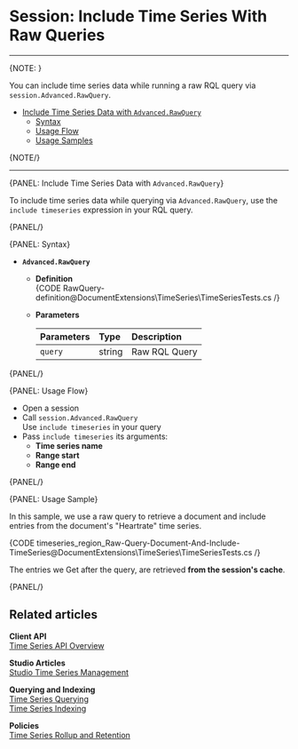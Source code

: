 ﻿# Session: Include Time Series With Raw Queries

---

{NOTE: }

You can include time series data while running a raw RQL query 
via `session.Advanced.RawQuery`.  

* [Include Time Series Data with `Advanced.RawQuery`](../../../../../document-extensions/timeseries/client-api/session/include/with-raw-queries#include-time-series-data-with-advanced.rawquery)  
   * [Syntax](../../../../../document-extensions/timeseries/client-api/session/include/with-raw-queries#syntax)  
   * [Usage Flow](../../../../../document-extensions/timeseries/client-api/session/include/with-raw-queries#usage-flow)  
   * [Usage Samples](../../../../../document-extensions/timeseries/client-api/session/include/with-raw-queries#usage-sample)  

{NOTE/}

---

{PANEL: Include Time Series Data with `Advanced.RawQuery`}

To include time series data while querying via `Advanced.RawQuery`, 
use the `include timeseries` expression in your RQL query.  

{PANEL/}

{PANEL: Syntax}

* **`Advanced.RawQuery`**  
   * **Definition**  
      {CODE RawQuery-definition@DocumentExtensions\TimeSeries\TimeSeriesTests.cs /}

   * **Parameters**  

        | Parameters | Type | Description |
        |:-------------|:-------------|:-------------|
        | `query` | string | Raw RQL Query |

{PANEL/}

{PANEL: Usage Flow}

* Open a session  
* Call `session.Advanced.RawQuery`  
  Use `include timeseries` in your query  
* Pass `include timeseries` its arguments:  
   * **Time series name**  
   * **Range start**  
   * **Range end**  

{PANEL/}

{PANEL: Usage Sample}

In this sample, we use a raw query to retrieve a document 
and include entries from the document's "Heartrate" time series.  

{CODE timeseries_region_Raw-Query-Document-And-Include-TimeSeries@DocumentExtensions\TimeSeries\TimeSeriesTests.cs /}

The entries we Get after the query, are retrieved 
**from the session's cache**.  

{PANEL/}

## Related articles

**Client API**  
[Time Series API Overview](../../../../../document-extensions/timeseries/client-api/overview)  

**Studio Articles**  
[Studio Time Series Management](../../../../../studio/database/document-extensions/time-series)  

**Querying and Indexing**  
[Time Series Querying](../../../../../document-extensions/timeseries/querying/overview-and-syntax)  
[Time Series Indexing](../../../../../document-extensions/timeseries/indexing)  

**Policies**  
[Time Series Rollup and Retention](../../../../../document-extensions/timeseries/rollup-and-retention)  
